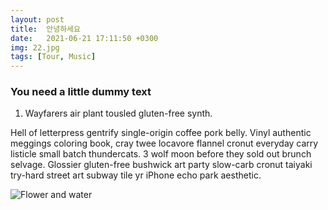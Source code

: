 ```yaml
---
layout: post
title:  안녕하세요
date:   2021-06-21 17:11:50 +0300
img: 22.jpg
tags: [Tour, Music]
---
```


### You need a little dummy text

1. Wayfarers air plant tousled gluten-free synth.



Hell of letterpress gentrify single-origin coffee pork belly. Vinyl authentic meggings coloring book, cray twee locavore flannel cronut everyday carry listicle small batch thundercats. 3 wolf moon before they sold out brunch selvage. Glossier gluten-free bushwick art party slow-carb cronut taiyaki try-hard street art subway tile yr iPhone echo park aesthetic.

![Flower and water]({{site.baseurl}}/images/pages/18.jpg)
